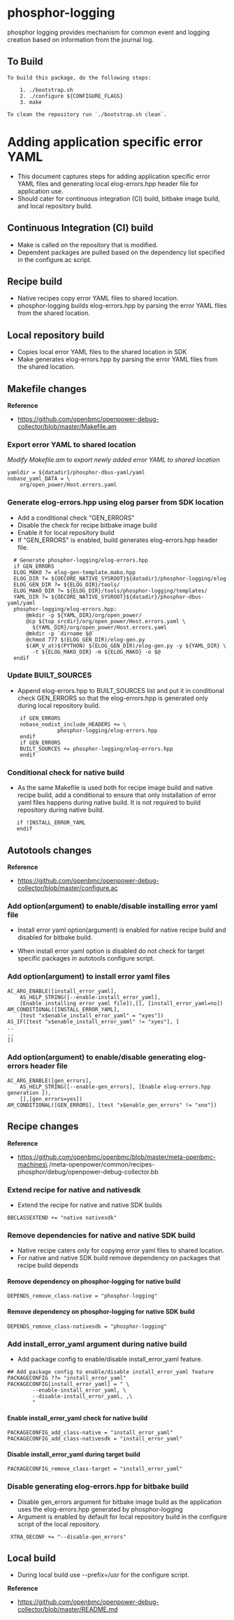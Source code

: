 # phosphor-logging
phosphor logging provides mechanism for common event and logging creation based
on information from the journal log.

## To Build
```
To build this package, do the following steps:

    1. ./bootstrap.sh
    2. ./configure ${CONFIGURE_FLAGS}
    3. make

To clean the repository run `./bootstrap.sh clean`.
```
# Adding application specific error YAML
* This document captures steps for adding application specific error YAML files
  and generating local elog-errors.hpp header file for application use.
* Should cater for continuous integration (CI) build, bitbake image build, and
  local repository build.

## Continuous Integration (CI) build
 * Make is called on the repository that is modified.
 * Dependent packages are pulled based on the dependency list specified in the
   configure.ac script.

## Recipe build
 * Native recipes copy error YAML files to shared location.
 * phosphor-logging builds elog-errors.hpp by parsing the error YAML files from
   the shared location.

## Local repository build
 * Copies local error YAML files to the shared location in SDK
 * Make generates elog-errors.hpp by parsing the error YAML files from the
   shared location.

## Makefile changes
**Reference**
 * https://github.com/openbmc/openpower-debug-collector/blob/master/Makefile.am
### Export error YAML to shared location
*Modify Makefile.am to export newly added error YAML to shared location*
```
yamldir = ${datadir}/phosphor-dbus-yaml/yaml
nobase_yaml_DATA = \
    org/open_power/Host.errors.yaml
```
### Generate elog-errors.hpp using elog parser from SDK location
 * Add a conditional check "GEN_ERRORS"
 * Disable the check for recipe bitbake image build
 * Enable it for local repository build
 * If "GEN_ERRORS" is enabled, build generates elog-errors.hpp header file.
```
  # Generate phosphor-logging/elog-errors.hpp
  if GEN_ERRORS
  ELOG_MAKO ?= elog-gen-template.mako.hpp
  ELOG_DIR ?= ${OECORE_NATIVE_SYSROOT}${datadir}/phosphor-logging/elog
  ELOG_GEN_DIR ?= ${ELOG_DIR}/tools/
  ELOG_MAKO_DIR ?= ${ELOG_DIR}/tools/phosphor-logging/templates/
  YAML_DIR ?= ${OECORE_NATIVE_SYSROOT}${datadir}/phosphor-dbus-yaml/yaml
  phosphor-logging/elog-errors.hpp:
      @mkdir -p ${YAML_DIR}/org/open_power/
      @cp ${top_srcdir}/org/open_power/Host.errors.yaml \
        ${YAML_DIR}/org/open_power/Host.errors.yaml
      @mkdir -p `dirname $@`
      @chmod 777 $(ELOG_GEN_DIR)/elog-gen.py
      $(AM_V_at)$(PYTHON) $(ELOG_GEN_DIR)/elog-gen.py -y ${YAML_DIR} \
        -t ${ELOG_MAKO_DIR} -m ${ELOG_MAKO} -o $@
  endif
```

### Update BUILT_SOURCES
 * Append elog-errors.hpp to BUILT_SOURCES list and put it in conditional check
   GEN_ERRORS so that the elog-errors.hpp is generated only during local
   repository build.
```
    if GEN_ERRORS
    nobase_nodist_include_HEADERS += \
                phosphor-logging/elog-errors.hpp
    endif
    if GEN_ERRORS
    BUILT_SOURCES += phosphor-logging/elog-errors.hpp
    endif
```
### Conditional check for native build
 * As the same Makefile is used both for recipe image build and native recipe
   build, add a conditional to ensure that only installation of error yaml files
   happens during native build. It is not required to build repository during
   native build.
```
   if !INSTALL_ERROR_YAML
   endif
```
## Autotools changes
**Reference**
 * https://github.com/openbmc/openpower-debug-collector/blob/master/configure.ac

### Add option(argument) to enable/disable installing error yaml file
 * Install error yaml option(argument) is enabled for native recipe build
   and disabled for bitbake build.

 * When install error yaml option is disabled do not check for target specific
   packages in autotools configure script.

### Add option(argument) to install error yaml files
```
AC_ARG_ENABLE([install_error_yaml],
    AS_HELP_STRING([--enable-install_error_yaml],
    [Enable installing error yaml file]),[], [install_error_yaml=no])
AM_CONDITIONAL([INSTALL_ERROR_YAML],
    [test "x$enable_install_error_yaml" = "xyes"])
AS_IF([test "x$enable_install_error_yaml" != "xyes"], [
..
..
])
```
### Add option(argument) to enable/disable generating elog-errors header file
```
AC_ARG_ENABLE([gen_errors],
    AS_HELP_STRING([--enable-gen_errors], [Enable elog-errors.hpp generation ]),
    [],[gen_errors=yes])
AM_CONDITIONAL([GEN_ERRORS], [test "x$enable_gen_errors" != "xno"])
```

## Recipe changes
**Reference**
* https://github.com/openbmc/openbmc/blob/master/meta-openbmc-machines\
/meta-openpower/common/recipes-phosphor/debug/openpower-debug-collector.bb

### Extend recipe for native and nativesdk
* Extend the recipe for native and native SDK builds
```
BBCLASSEXTEND += "native nativesdk"
```
### Remove dependencies for native and native SDK build
* Native recipe caters only for copying error yaml files to shared location.
* For native and native SDK build remove dependency on packages that recipe
  build depends

#### Remove dependency on phosphor-logging for native build
```
DEPENDS_remove_class-native = "phosphor-logging"
```
#### Remove dependency on phosphor-logging for native SDK build
```
DEPENDS_remove_class-nativesdk = "phosphor-logging"
```
### Add install_error_yaml argument during native build
* Add package config to enable/disable install_error_yaml feature.
```
## Add package config to enable/disable install_error_yaml feature
PACKAGECONFIG ??= "install_error_yaml"
PACKAGECONFIG[install_error_yaml] = " \
        --enable-install_error_yaml, \
        --disable-install_error_yaml, ,\
        "
```
#### Enable install_error_yaml check for native build
```
PACKAGECONFIG_add_class-native = "install_error_yaml"
PACKAGECONFIG_add_class-nativesdk = "install_error_yaml"
```
#### Disable install_error_yaml during target build
```
PACKAGECONFIG_remove_class-target = "install_error_yaml"
```

### Disable generating elog-errors.hpp for bitbake build
* Disable gen_errors argument for bitbake image build as the application uses
  the elog-errors.hpp generated by phosphor-logging
* Argument is enabled by default for local repository build in the configure
  script of the local repository.
```
 XTRA_OECONF += "--disable-gen_errors"
```

## Local build
* During local build use --prefix=/usr for the configure script.

**Reference**
* https://github.com/openbmc/openpower-debug-collector/blob/master/README.md

